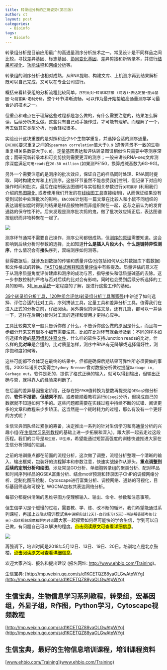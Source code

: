 ```yaml
---
title: 转录组分析的正确姿势(第三版)
author: ct
layout: post
categories:
  - Bioinfo
tags:
  - Bioinfo
---
```


转录组分析是目前应用最广的高通量测序分析技术之一。常见设计是不同样品之间比较，寻找差异基因、标志基因、[协同变化基因](https://mp.weixin.qq.com/s/PMb2xwADvnMwaipyFXdtzQ)、差异剪接和新转录本，并进行[结果可视化](https://mp.weixin.qq.com/s/bsvB1k17Izom2ldgdwXrdg)、[功能注释](https://mp.weixin.qq.com/s/Zz6d8NyyD0zOv7hD822SAQ)和[网络分析](https://mp.weixin.qq.com/s/rK5SolI0xGisvBCIcb448A)等。

转录组的测序分析也相对成熟，从RNA提取、构建文库、上机测序再到结果解析既可以自己完成，又可以在专业公司进行。

概括来看转录组的分析流程比较简单，`序列比对`-`转录本拼接 (可选)`-`表达定量`-`差异基因`-`功能富集`-`定制分析`。整个环节清晰流畅，可以作为最开始接触高通量测序学习最合适的技术之一。

但重点和难点在于理解这些过程都是怎么做的，有什么需要注意的，结果怎么解读，后续分析怎么做。这些只有自己动手操作过，才可能有理解。而理解了一个，再去做其它类型分析，也会轻松很多。

实验设计这块重要的是对照和至少`3`个生物学重复，并选择合适的测序通量。`ENCODE`要求重复之间的`Spearman correlation`值大于`0.9` (遗传背景不一致的生物重复相关系数要大于`0.8`)。定量基因表达和评估转录图谱相似性只需要中等测序深度；而研究新转录本和可变剪接则需要更深的测序；一般来讲长RNA-seq文库测序深度满足`可用reads`在`20-30 million` (如果测PE150，换算成碱基数为6G-9G)。

另外一个需要注意的是测序的批次效应，保证自己的样品同时处理、RNA同时提取、同时构建文库和上机测序。这些环节虽然不能总受我们控制，但记录下对应的操作时间和批次，最后在绘制表达图谱时与实验相关参数进行`关联展示` (利用我们介绍的[热图简化](https://mp.weixin.qq.com/s/_9LKs6t6rcjzokF_0gneSA), 或者使用我们开发的在[线绘图工具](https://mp.weixin.qq.com/s/MnM_MyosBdEvKV0W018KeA)直接绘制)，从而保证结果没有受到试验中处理批次的影响。`ENCODE`计划有一篇文章在比较人和小鼠不同组织的表达谱相似度时得到的结果是样品按物种而非组织聚在一起，这与之前认为的发育通路的保守性不符。后来发现是测序批次捣的鬼，做了批次效应矫正后，表达图谱按组织而非物种聚在一起了。

![](http://blog.genesino.com/images/train/Bacth_effect3.png)

测序环节通常不需要自己操作，测序公司都很成熟，但[测序的原理](http://mp.weixin.qq.com/s/SS9YBSpgUoU9gI86u-0ATg)需要知道。这会影响到后续分析时参数的选择，比如知道**什么是插入片段大小**，**什么是链特异性测序**，什么情况会有**接头**序列，双端测序如何测等。

获得数据后，就涉及到数据的传输和质量评估(也包括如何从公共数据库下载数据)和文件格式的转换。[FASTQ格式解释和质量评估](http://mp.weixin.qq.com/s/tDMih7ISLJcL4F4sWBq3Vw)中有些提及。质量评估的意义在于从测序质量角度评价建库和测序的成功与否，指导接头和低质量碱基的去除。这一步参数控制的严格与否对后续的比对会有影响，同时也会受到后续分析选择的工具的影响。对[Linux系统](http://mp.weixin.qq.com/s/8wD14FXt7fLDo1BjJyT0ew)一定程度的了解，是进行这些工作的基础。

[39个转录组分析工具，120种组合评估(转录组分析工具哪家强)](https://mp.weixin.qq.com/s/NUEi6oRFL7B3f1FpCD4Xug)中讲述了如何选择、评估合适的比对工具，序列拼装工具，定量工具和差异分析工具。值得我们在进入正式的分析之前，仔细阅读。另外类似的评估文章，还有几篇，都可以一并读一下，这样在后期分析时对工具的选择和使用才更得心应手。

工具比较类文章一般只告诉你做了什么，不告诉你这么做的原因是什么，而且每一步细分开来又有很多小细节需要注意，比如在比对环节就会涉及到：不同的样本如何选择合适的[基因组和注释文件](http://mp.weixin.qq.com/s/2OoXy4f1t0hE8OUqsAt1kw)，什么样的软件支持Junction reads的比对，什么样的**比对率**是合适的，比对质量怎样，测序中RNA有无降解或选择偏好性，测序饱和度如何等。

这些可能都不会体现在最终的结果中，但都是确保后期结果可靠性所必须要做的事情。2002年诺贝尔奖得主`Sydney Brenner`曾对数据分析做过提醒`Garbage in, Garbage out`。软件是死的，提供了格式正确的输入，就可以得到输出，但输出正确与否，就得靠人的经验来判断了。

在后面的差异基因鉴定阶段，还存在把`FPKM`值转换为整数再提交给`DESeq2`做分析的，**软件不报错，但结果不对**。或者能顺着教程运行`DEseq2`分析，但换成自己的数据就不知道如何下手的。这些问题都需要在实践过程中持续不断的试错、阅读更多的文章和教程来步步矫正。这当然是一个耗时耗力的过程，那么有没有一个更好的方式呢？

生信宝典团队经过紧张的筹备，决定推出一系列的针对生信学习和高通量分析的兴趣小组(在[生信学习系列教程](http://mp.weixin.qq.com/s/VguRtaGpEcaNzmZEi48gLg)的基础上进一步拓展和深入)，跟大家一起去走过这段历程。我们的口号是`易生信，毕生缘`，希望能通过短暂高强度的训练快速推进大家在生信分析领域的进展。

之前的培训重点都在前面的流程分析，这次做了调整，流程分析整理一个清晰的输入、输出框架，包装好的流程脚本和参数注意，快速实战操作从源头。**重点调整到后续的定制分析和绘图**，涉及常见GO分析、单细胞转录组的聚类分析、配对样品和时间序列样品的GSEA富集分析、结合motif预测和转录因子ChIP的调控网络分析、定制化图形绘制、Cytoscape进行富集分析、调控网络、通路的可视化，目标基因筛选和可视化, WGCNA加权共表达网络分析。

每部分都提供清晰的思维导图方便理解输入、输出、命令、参数和注意事项。

但生信学习是个缓慢的过程，需要教、学、练、改不断的循环。我们希望能通过系列课程，再加上`四段式`培训模式`集中讲解实战(2天)-自行练习(5天)-再讲解答疑考核(2天)-后续视频观摩和群内讨论`跟大家一起探索如何尽可能快的学会生信，学到可以自己做，有问题自己可以解决的程度。<mark>点击阅读原文可查看详细信息</mark>。

![](http://blog.genesino.com/images/train/transcriptome_train3.png)

再强调下，培训时间是2018年5月12日、13日、19日、20日。培训地点是北京鼓楼，<mark>点击阅读原文可查看详细信息</mark>。

欢迎大家咨询、报名和提出建议 (报名网址: <http://www.ehbio.com/Training>)。

生信宝典: [http://mp.weixin.qq.com/s/d1KCETQZ88yaOLGwAtpWYg](http://mp.weixin.qq.com/s/d1KCETQZ88yaOLGwAtpWYg)



## 生信宝典，生物信息学习系列教程，转录组，宏基因组，外显子组，R作图，Python学习，Cytoscape视频教程

[http://mp.weixin.qq.com/s/d1KCETQZ88yaOLGwAtpWYg](http://mp.weixin.qq.com/s/d1KCETQZ88yaOLGwAtpWYg)

## 生信宝典，最好的生物信息培训课程，培训课程资料

[www.ehbio.com/Training](www.ehbio.com/Training)
